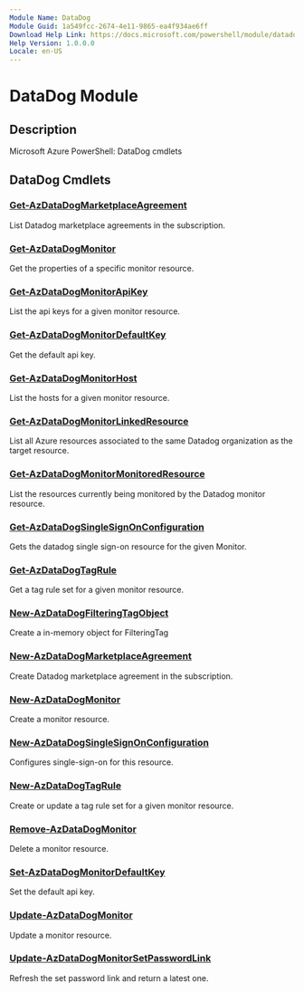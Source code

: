 ```yaml
---
Module Name: DataDog
Module Guid: 1a549fcc-2674-4e11-9865-ea4f934ae6ff
Download Help Link: https://docs.microsoft.com/powershell/module/datadog
Help Version: 1.0.0.0
Locale: en-US
---
```


# DataDog Module
## Description
Microsoft Azure PowerShell: DataDog cmdlets

## DataDog Cmdlets
### [Get-AzDataDogMarketplaceAgreement](Get-AzDataDogMarketplaceAgreement.md)
List Datadog marketplace agreements in the subscription.

### [Get-AzDataDogMonitor](Get-AzDataDogMonitor.md)
Get the properties of a specific monitor resource.

### [Get-AzDataDogMonitorApiKey](Get-AzDataDogMonitorApiKey.md)
List the api keys for a given monitor resource.

### [Get-AzDataDogMonitorDefaultKey](Get-AzDataDogMonitorDefaultKey.md)
Get the default api key.

### [Get-AzDataDogMonitorHost](Get-AzDataDogMonitorHost.md)
List the hosts for a given monitor resource.

### [Get-AzDataDogMonitorLinkedResource](Get-AzDataDogMonitorLinkedResource.md)
List all Azure resources associated to the same Datadog organization as the target resource.

### [Get-AzDataDogMonitorMonitoredResource](Get-AzDataDogMonitorMonitoredResource.md)
List the resources currently being monitored by the Datadog monitor resource.

### [Get-AzDataDogSingleSignOnConfiguration](Get-AzDataDogSingleSignOnConfiguration.md)
Gets the datadog single sign-on resource for the given Monitor.

### [Get-AzDataDogTagRule](Get-AzDataDogTagRule.md)
Get a tag rule set for a given monitor resource.

### [New-AzDataDogFilteringTagObject](New-AzDataDogFilteringTagObject.md)
Create a in-memory object for FilteringTag

### [New-AzDataDogMarketplaceAgreement](New-AzDataDogMarketplaceAgreement.md)
Create Datadog marketplace agreement in the subscription.

### [New-AzDataDogMonitor](New-AzDataDogMonitor.md)
Create a monitor resource.

### [New-AzDataDogSingleSignOnConfiguration](New-AzDataDogSingleSignOnConfiguration.md)
Configures single-sign-on for this resource.

### [New-AzDataDogTagRule](New-AzDataDogTagRule.md)
Create or update a tag rule set for a given monitor resource.

### [Remove-AzDataDogMonitor](Remove-AzDataDogMonitor.md)
Delete a monitor resource.

### [Set-AzDataDogMonitorDefaultKey](Set-AzDataDogMonitorDefaultKey.md)
Set the default api key.

### [Update-AzDataDogMonitor](Update-AzDataDogMonitor.md)
Update a monitor resource.

### [Update-AzDataDogMonitorSetPasswordLink](Update-AzDataDogMonitorSetPasswordLink.md)
Refresh the set password link and return a latest one.

